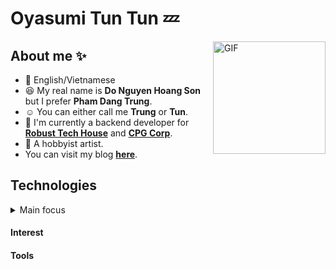 # Oyasumi Tun Tun 💤

<img align="right" alt="GIF" height="180px" src="https://lh3.googleusercontent.com/pw/AM-JKLXOD99__lcd7oaF2GPRCw5Eg_fP_FnG9Zp1zkXZesLAYcFaCkvB4VvV-A0U9eINTrU_XUdSu3vkNrFdWbPwzOJ4FyDkxIpnpS6j8fJYo_vKk1NDrHiQcb3kD3DP0gjkc-Xd6a1zFuUc45T1zIsBg4Tu=s200-no?authuser=0" />

## About me ✨
- 💬 English/Vietnamese
- 😆 My real name is **Do Nguyen Hoang Son** but I prefer **Pham Dang Trung**.
- ☺️ You can either call me **Trung** or **Tun**.
- 🏢 I'm currently a backend developer for **[Robust Tech House](https://robusttechhouse.com/)** and **[CPG Corp](https://www.cpgcorp.com.sg/)**.
- 🎨 A hobbyist artist.
- You can visit my blog **[here](https://www.phamdangtrung.com/)**.

## Technologies

<details>
    <summary> Main focus </summary>
    <br/>
    ![C#](https://img.shields.io/badge/JAVA-007396.svg?&style=flat&logo=java&logoColor=white)&nbsp;
    <p align="left">
    <a href="https://www.cprogramming.com/" target="_blank"> <img src="https://devicons.github.io/devicon/devicon.git/icons/c/c-original.svg" alt="c" width="40" height="40"/> </a>
    <a href="https://www.w3schools.com/cpp/" target="_blank"> <img src="https://devicons.github.io/devicon/devicon.git/icons/cplusplus/cplusplus-original.svg" alt="cplusplus" width="40" height="40"/> </a>
    <a href="https://www.w3schools.com/css/" target="_blank"> <img src="https://devicons.github.io/devicon/devicon.git/icons/css3/css3-original-wordmark.svg" alt="css3" width="40" height="40"/> </a>
    <a href="https://www.figma.com/" target="_blank"> <img src="https://www.vectorlogo.zone/logos/figma/figma-icon.svg" alt="figma" width="40" height="40"/>
    </a> <a href="https://flutter.dev" target="_blank"> <img src="https://www.vectorlogo.zone/logos/flutterio/flutterio-icon.svg" alt="flutter" width="40" height="40"/> </a>
    <a href="https://git-scm.com/" target="_blank"> <img src="https://www.vectorlogo.zone/logos/git-scm/git-scm-icon.svg" alt="git" width="40" height="40"/> </a>
    <a href="https://www.w3.org/html/" target="_blank"> <img src="https://devicons.github.io/devicon/devicon.git/icons/html5/html5-original-wordmark.svg" alt="html5" width="40" height="40"/> </a>
    <a href="https://www.linux.org/" target="_blank"> <img src="https://devicons.github.io/devicon/devicon.git/icons/linux/linux-original.svg" alt="linux" width="40" height="40"/> </a>
    <a href="https://www.photoshop.com/en" target="_blank"> <img src="https://devicons.github.io/devicon/devicon.git/icons/photoshop/photoshop-plain.svg" alt="photoshop" width="40" height="40"/> </a>
    <a href="https://www.python.org" target="_blank"> <img src="https://devicons.github.io/devicon/devicon.git/icons/python/python-original.svg" alt="python" width="40" height="40"/> </a> 
    </p>
    <!-- 
    C#
    -->
</details>

#### Interest

#### Tools
